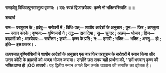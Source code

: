 **रामह्रदेषु विधिवत्पुनराप्लुत्य वृष्णय: ।** **दद: स्वन्नं द्विजाछयेवय: कृष्णे नो भक्तिरस्त्विति ॥ ॥** 

**शब्दार्थ** 

**राम—** **परशुराम के** **; ह्रदेषु—** **सरोवरों में** **; विधि-वत्—** **शाषीय आदेशों के अनुसार** **; पुन:—** **फिर** **; आप्लुत्य—** **स्नान करके** **;** **वृष्णय:—** **वृष्णिजनों ने** **; ददु:—** **दान दिया** **; सु—** **सुन्दर** **; अन्नम्—** **भोजन** **; द्विज—** **ब्राह्मणों को** **; अछयेवय:—** **सर्वोत्तम** **; कृष्णे—** **कृष्ण के प्रति** **; न:—** **हमारी** **; भक्ति:—** **भक्ति** **; अस्तु—** **हो** **; इति—** **इस प्रकार।** **.** 

**तत्पश्चात् वृष्णिवंशियों ने शाषीय आदेशों के अनुसार एक बार फिर परशुराम के सरोवरों में** **स्नान किया और उत्तम कोटि के ब्राह्मणों को अच्छा भोजन कराया। उन्होंने उस समय यही** **प्रार्थना की, ''हमें भगवान् कृष्ण की भक्ति प्राप्त हो।ÓÓ** **तात्पर्य :** यह द्वितीय स्नान अगले दिन उनके उपवास की समाप्ति का द्योतक है।  